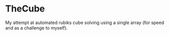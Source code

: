 # TheCube
My attempt at automated rubiks cube solving using a single array (for speed and as a challenge to myself). 
